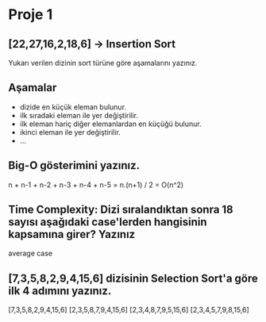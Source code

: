 # Proje 1
## [22,27,16,2,18,6] -> Insertion Sort
Yukarı verilen dizinin sort türüne göre aşamalarını yazınız.
## Aşamalar
* dizide en küçük eleman bulunur.
* ilk sıradaki eleman ile yer değiştirilir.
* ilk eleman hariç diğer elemanlardan en küçüğü bulunur.
* ikinci eleman ile yer değiştirilir.
* ...
## Big-O gösterimini yazınız.
n + n-1 + n-2 + n-3 + n-4 + n-5 = n.(n+1) / 2 = O(n^2)
## Time Complexity: Dizi sıralandıktan sonra 18 sayısı aşağıdaki case'lerden hangisinin kapsamına girer? Yazınız
average case
## [7,3,5,8,2,9,4,15,6] dizisinin Selection Sort'a göre ilk 4 adımını yazınız.
[7,3,5,8,2,9,4,15,6] [2,3,5,8,7,9,4,15,6] [2,3,4,8,7,9,5,15,6] [2,3,4,5,7,9,8,15,6]